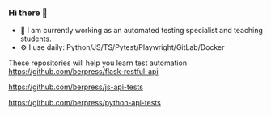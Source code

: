### Hi there 👋

- 🔭 I am currently working as an automated testing specialist and teaching students.
- ⚙️ I use daily: Python/JS/TS/Pytest/Playwright/GitLab/Docker


These repositories will help you learn test automation
https://github.com/berpress/flask-restful-api

https://github.com/berpress/js-api-tests

https://github.com/berpress/python-api-tests
